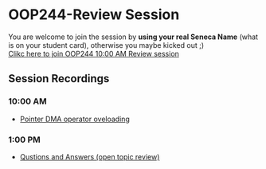 ﻿# OOP244-Review Session
You are welcome to join the session by **using your real Seneca Name** (what is on your student card), otherwise you maybe kicked out ;) <br />
[Clikc here to join OOP244 10:00 AM Review session](https://connect.rna2.blindsidenetworks.com/invite/to?c=jimZTl5919Jj912mPVlSj_6gS4Ao4RUn5I_CREkGgY0&m=128ca20d5859550cdbe9f9386a0cc49d1aabde65&t=1604065642418&u=senecacollege)
## Session Recordings
### 10:00 AM
- [Pointer DMA operator oveloading]()
### 1:00 PM
- [Qustions and Answers (open topic review)]()
